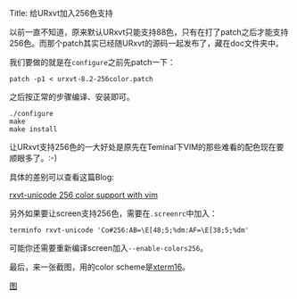 Title: 给URxvt加入256色支持

以前一直不知道，原来默认URxvt只能支持88色，只有在打了patch之后才能支持256色。而那个patch其实已经随URxvt的源码一起发布了，藏在doc文件夹中。

我们要做的就是在`configure`之前先patch一下：

    patch -p1 < urxvt-8.2-256color.patch

之后按正常的步骤编译、安装即可。

    ./configure
    make
    make install

让URxvt支持256色的一大好处是原先在Teminal下VIM的那些难看的配色现在要顺眼多了。:-)

具体的差别可以查看这篇Blog:

[ rxvt-unicode 256 color support with vim][1]

另外如果要让screen支持256色，需要在`.screenrc`中加入：

    terminfo rxvt-unicode 'Co#256:AB=\E[48;5;%dm:AF=\E[38;5;%dm'

可能你还需要重新编译screen加入`--enable-colors256`。

最后，来一张截图，用的color scheme是[xterm16][2]。

[图][3]

   [1]: http://www.void.gr/kargig/blog/2008/06/27/rxvt-unicode-256-color-support-with-vim/
   [2]: http://www.vim.org/scripts/script.php?script_id=795
   [3]: http://danran.72pines.com/files/2008/08/2008-08-07-195646_566x447_scrot.png (xterm16)


